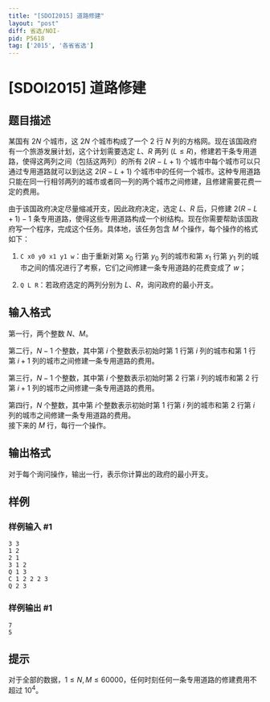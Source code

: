 ```yaml
---
title: "[SDOI2015] 道路修建"
layout: "post"
diff: 省选/NOI-
pid: P5618
tag: ['2015', '各省省选']
---
```

# [SDOI2015] 道路修建
## 题目描述

某国有 $2N$ 个城市，这 $2N$ 个城市构成了一个 $2$ 行 $N$ 列的方格网。现在该国政府有一个旅游发展计划，这个计划需要选定 $L$、$R$ 两列 $(L \leq  R)$，修建若干条专用道路，使得这两列之间（包括这两列）的所有 $2(R-L+1)$ 个城市中每个城市可以只通过专用道路就可以到达这 $2(R-L+1)$ 个城市中的任何一个城市。这种专用道路只能在同一行相邻两列的城市或者同一列的两个城市之间修建，且修建需要花费一定的费用。

由于该国政府决定尽量缩减开支，因此政府决定，选定 $L$、$R$ 后，只修建 $2(R-L+1)-1$ 条专用道路，使得这些专用道路构成一个树结构。现在你需要帮助该国政府写一个程序，完成这个任务。具体地，该任务包含 $M$ 个操作，每个操作的格式如下：

1. ``C x0 y0 x1 y1 w``：由于重新对第 $x_0$ 行第 $y_0$ 列的城市和第 $x_1$ 行第 $y_1$ 列的城市之间的情况进行了考察，它们之间修建一条专用道路的花费变成了 $w$；

2. ``Q L R``：若政府选定的两列分别为 $L$、$R$，询问政府的最小开支。
## 输入格式

第一行，两个整数 $N$、$M$。  

第二行，$N-1$ 个整数，其中第 $i$ 个整数表示初始时第 $1$ 行第 $i$ 列的城市和第 $1$ 行第 $i+1$ 列的城市之间修建一条专用道路的费用。  

第三行，$N-1$ 个整数，其中第 $i$ 个整数表示初始时第 $2$ 行第 $i$ 列的城市和第 $2$ 行第 $i+1$ 列的城市之间修建一条专用道路的费用。  

第四行，$N$ 个整数，其中第 $i$个整数表示初始时第 $1$ 行第 $i$ 列的城市和第 $2$ 行第 $i$ 列的城市之间修建一条专用道路的费用。  
接下来的 $M$ 行，每行一个操作。
## 输出格式

对于每个询问操作，输出一行，表示你计算出的政府的最小开支。
## 样例

### 样例输入 #1
```
3 3
1 2
2 1
3 1 2
Q 1 3
C 1 2 2 2 3
Q 2 3
```
### 样例输出 #1
```
7
5
```
## 提示

对于全部的数据，$1 \leq N, M \leq 60000$，任何时刻任何一条专用道路的修建费用不超过 $10^4$。
